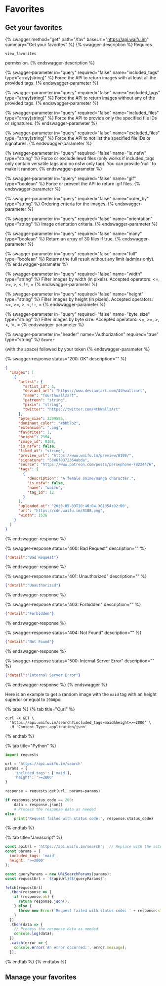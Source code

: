 # Favorites

## Get your favorites

{% swagger method="get" path="/fav" baseUrl="https://api.waifu.im" summary="Get your favorites" %}
{% swagger-description %}
Requires 

`view_favorites`

 permission.
{% endswagger-description %}

{% swagger-parameter in="query" required="false" name="included_tags" type="array[string]" %}
Force the API to return images with at least all the provided tags.
{% endswagger-parameter %}

{% swagger-parameter in="query" required="false" name="excluded_tags" type="array[string]" %}
Force the API to return images without any of the provided tags.
{% endswagger-parameter %}

{% swagger-parameter in="query" required="false" name="included_files" type="array[string]" %}
Force the API to provide only the specified file IDs or signatures.
{% endswagger-parameter %}

{% swagger-parameter in="query" required="false" name="excluded_files" type="array[string]" %}
Force the API to not list the specified file IDs or signatures.
{% endswagger-parameter %}

{% swagger-parameter in="query" required="false" name="is_nsfw" type="string" %}
Force or exclude lewd files (only works if included_tags only contain versatile tags and no nsfw only tag). You can provide 'null' to make it random.
{% endswagger-parameter %}

{% swagger-parameter in="query" required="false" name="gif" type="boolean" %}
Force or prevent the API to return .gif files.
{% endswagger-parameter %}

{% swagger-parameter in="query" required="false" name="order_by" type="string" %}
Ordering criteria for the images.
{% endswagger-parameter %}

{% swagger-parameter in="query" required="false" name="orientation" type="string" %}
Image orientation criteria.
{% endswagger-parameter %}

{% swagger-parameter in="query" required="false" name="many" type="boolean" %}
Return an array of 30 files if true.
{% endswagger-parameter %}

{% swagger-parameter in="query" required="false" name="full" type="boolean" %}
Returns the full result without any limit (admins only).
{% endswagger-parameter %}

{% swagger-parameter in="query" required="false" name="width" type="string" %}
Filter images by width (in pixels). Accepted operators: <=, >=, >, <, !=, =
{% endswagger-parameter %}

{% swagger-parameter in="query" required="false" name="height" type="string" %}
Filter images by height (in pixels). Accepted operators: <=, >=, >, <, !=, =
{% endswagger-parameter %}

{% swagger-parameter in="query" required="false" name="byte_size" type="string" %}
Filter images by byte size. Accepted operators: <=, >=, >, <, !=, =
{% endswagger-parameter %}

{% swagger-parameter in="header" name="Authorization" required="true" type="string" %}
`Bearer`

 (with the space) followed by your token
{% endswagger-parameter %}

{% swagger-response status="200: OK" description="" %}
```json
{
  "images": [
    {
      "artist": {
        "artist_id": 1,
        "deviant_art": "https://www.deviantart.com/4thwallzart",
        "name": "fourthwallzart",
        "patreon": "string",
        "pixiv": "string",
        "twitter": "https://twitter.com/4thWallzArt"
      },
      "byte_size": 3299586,
      "dominant_color": "#bbb7b2",
      "extension": ".png",
      "favorites": 1,
      "height": 2304,
      "image_id": 8108,
      "is_nsfw": false,
      "liked_at": "string",
      "preview_url": "https://www.waifu.im/preview/8108/",
      "signature": "58e6f0372364abda",
      "source": "https://www.patreon.com/posts/persephone-78224476",
      "tags": [
        {
          "description": "A female anime/manga character.",
          "is_nsfw": false,
          "name": "waifu",
          "tag_id": 12
        }
      ],
      "uploaded_at": "2023-05-03T18:40:04.381354+02:00",
      "url": "https://cdn.waifu.im/8108.png",
      "width": 1536
    }
  ]
}
```
{% endswagger-response %}

{% swagger-response status="400: Bad Request" description="" %}
```json
{"detail":"Bad Request"}
```
{% endswagger-response %}

{% swagger-response status="401: Unauthorized" description="" %}
```json
{"detail":"Unauthorized"}
```
{% endswagger-response %}

{% swagger-response status="403: Forbidden" description="" %}


```json
{"detail":"Forbidden"}
```
{% endswagger-response %}

{% swagger-response status="404: Not Found" description="" %}
```json
{"detail":"Not Found"}
```
{% endswagger-response %}

{% swagger-response status="500: Internal Server Error" description="" %}


```json
{"detail":"Internal Server Error"}
```
{% endswagger-response %}
{% endswagger %}

Here is an example to get a random image with the `maid` tag with an height superior or equal to `2000`px:

{% tabs %}
{% tab title="Curl" %}
```
curl -X GET \
  'https://api.waifu.im/search?included_tags=maid&height=>=2000' \
  -H 'Content-Type: application/json'
```
{% endtab %}

{% tab title="Python" %}
```python
import requests

url = 'https://api.waifu.im/search'
params = {
    'included_tags': ['maid'],
    'height': '>=2000'
}

response = requests.get(url, params=params)

if response.status_code == 200:
    data = response.json()
    # Process the response data as needed
else:
    print('Request failed with status code:', response.status_code)

```
{% endtab %}

{% tab title="Javascript" %}
```javascript
const apiUrl = 'https://api.waifu.im/search';  // Replace with the actual API endpoint URL
const params = {
  included_tags: 'maid',
  height: '>=2000'
};

const queryParams = new URLSearchParams(params);
const requestUrl = `${apiUrl}?${queryParams}`;

fetch(requestUrl)
  .then(response => {
    if (response.ok) {
      return response.json();
    } else {
      throw new Error('Request failed with status code: ' + response.status);
    }
  })
  .then(data => {
    // Process the response data as needed
    console.log(data);
  })
  .catch(error => {
    console.error('An error occurred:', error.message);
  });

```
{% endtab %}
{% endtabs %}

## Manage your favorites
